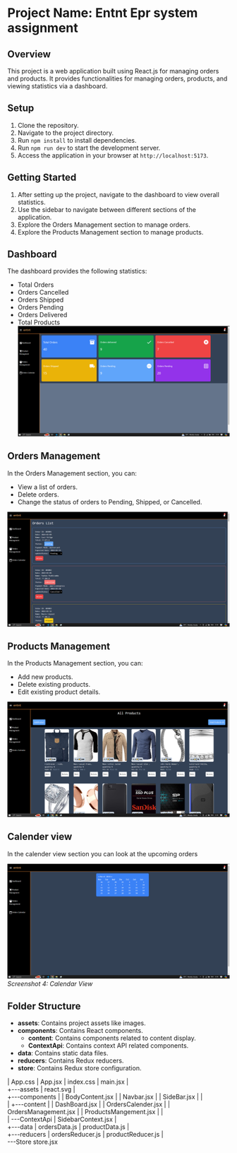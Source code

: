 # Project Name: Entnt Epr system assignment

## Overview

This project is a web application built using React.js for managing orders and products. It provides functionalities for managing orders, products, and viewing statistics via a dashboard.

## Setup

1. Clone the repository.
2. Navigate to the project directory.
3. Run `npm install` to install dependencies.
4. Run `npm run dev` to start the development server.
5. Access the application in your browser at `http://localhost:5173`.

## Getting Started

1. After setting up the project, navigate to the dashboard to view overall statistics.
2. Use the sidebar to navigate between different sections of the application.
3. Explore the Orders Management section to manage orders.
4. Explore the Products Management section to manage products.

## Dashboard

The dashboard provides the following statistics:

- Total Orders
- Orders Cancelled
- Orders Shipped
- Orders Pending
- Orders Delivered
- Total Products
![Dashboard](https://github.com/shaik11r/Project-Screenshots/blob/main/Screenshot%20(14).png)


## Orders Management

In the Orders Management section, you can:

- View a list of orders.
- Delete orders.
- Change the status of orders to Pending, Shipped, or Cancelled.
  
![Orders Management](https://github.com/shaik11r/Project-Screenshots/blob/main/Screenshot%20(16).png)


## Products Management

In the Products Management section, you can:

- Add new products.
- Delete existing products.
- Edit existing product details.
  
![Products Management](https://github.com/shaik11r/Project-Screenshots/blob/main/Screenshot%20(15).png)

## Calender view

In the calender view section you can look at the upcoming orders

![Screenshot 4](https://github.com/shaik11r/Project-Screenshots/blob/main/Screenshot%20(18).png)
*Screenshot 4: Calendar View*

## Folder Structure

- **assets**: Contains project assets like images.
- **components**: Contains React components.
  - **content**: Contains components related to content display.
  - **ContextApi**: Contains context API related components.
- **data**: Contains static data files.
- **reducers**: Contains Redux reducers.
- **store**: Contains Redux store configuration.

|   App.css
|   App.jsx
|   index.css
|   main.jsx
|   
+---assets
|       react.svg
|       
+---components
|   |   BodyContent.jsx
|   |   Navbar.jsx
|   |   SideBar.jsx
|   |   
|   +---content
|   |       DashBoard.jsx
|   |       OrdersCalender.jsx
|   |       OrdersManagement.jsx
|   |       ProductsMangement.jsx
|   |       
|   \---ContextApi
|           SidebarContext.jsx
|           
+---data
|       ordersData.js
|       productData.js
|       
+---reducers
|       ordersReducer.js
|       productReducer.js
|       
\---Store
        store.jsx
